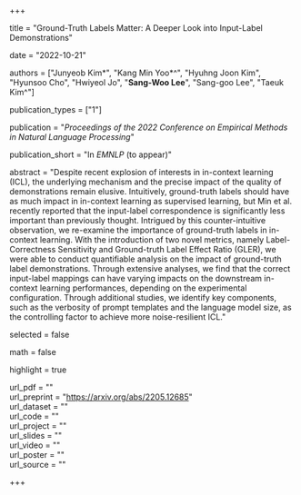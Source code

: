 +++

title = "Ground-Truth Labels Matter: A Deeper Look into Input-Label Demonstrations"


date = "2022-10-21"

authors = ["Junyeob Kim*", "Kang Min Yoo*^", "Hyuhng Joon Kim", "Hyunsoo Cho", "Hwiyeol Jo", "**Sang-Woo Lee**", "Sang-goo Lee", "Taeuk Kim^"]


publication_types = ["1"]

publication = "*Proceedings of the 2022 Conference on Empirical Methods in Natural Language Processing*"

publication_short = "In *EMNLP* (to appear)"

abstract = "Despite recent explosion of interests in in-context learning (ICL), the underlying mechanism and the precise impact of the quality of demonstrations remain elusive. Intuitively, ground-truth labels should have as much impact in in-context learning as supervised learning, but Min et al. recently reported that the input-label correspondence is significantly less important than previously thought. Intrigued by this counter-intuitive observation, we re-examine the importance of ground-truth labels in in-context learning. With the introduction of two novel metrics, namely Label-Correctness Sensitivity and Ground-truth Label Effect Ratio (GLER), we were able to conduct quantifiable analysis on the impact of ground-truth label demonstrations. Through extensive analyses, we find that the correct input-label mappings can have varying impacts on the downstream in-context learning performances, depending on the experimental configuration. Through additional studies, we identify key components, such as the verbosity of prompt templates and the language model size, as the controlling factor to achieve more noise-resilient ICL."

selected = false

math = false

highlight = true

url_pdf = ""  
url_preprint = "https://arxiv.org/abs/2205.12685"    
url_dataset = ""  
url_code = ""  
url_project = ""  
url_slides = ""  
url_video = ""  
url_poster = ""  
url_source = ""  

+++

